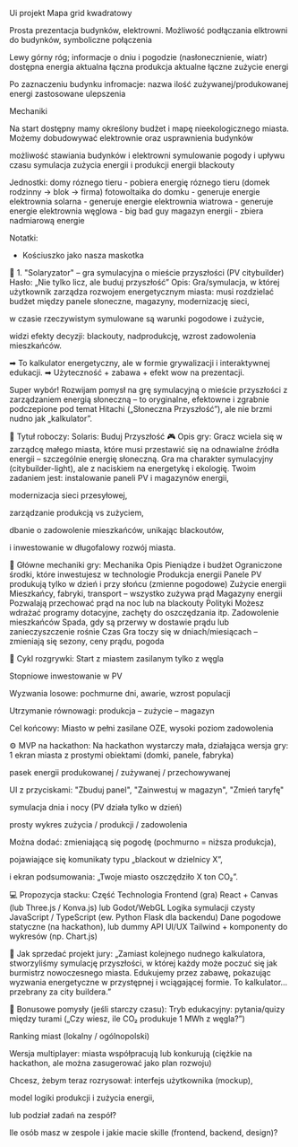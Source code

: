 
Ui projekt
Mapa grid kwadratowy

Prosta prezentacja budynków, elektrowni. Możliwość podłączania elktrowni do budynków, symboliczne połączenia

Lewy górny róg;
informacje o dniu i pogodzie (nasłonecznienie, wiatr)
dostępna energia
aktualna łączna produkcja
aktualne łączne zużycie energi 

Po zaznaczeniu budynku infromacje:
nazwa
ilość zużywanej/produkowanej energi
zastosowane ulepszenia

Mechaniki

Na start dostępny mamy określony budżet i mapę nieekologicznego miasta.  Możemy dobudowywać elektrownie oraz usprawnienia budynków

możliwość stawiania budynków i elektrowni
symulowanie pogody i upływu czasu
symulacja zużycia energii i produkcji energii 
blackouty

Jednostki:
domy róznego tieru - pobiera energię róznego tieru (domek rodzinny -> blok -> firma)
fotowoltaika do domku - generuje energie
elektrownia solarna - generuje energie 
elektrownia wiatrowa - generuje energie
elektrownia węglowa - big bad guy 
magazyn energii - zbiera nadmiarową energie 


Notatki:
- Kościuszko jako nasza maskotka



🌇 1. "Solaryzator" – gra symulacyjna o mieście przyszłości (PV citybuilder)
Hasło: „Nie tylko licz, ale buduj przyszłość”
 Opis:
 Gra/symulacja, w której użytkownik zarządza rozwojem energetycznym miasta:
musi rozdzielać budżet między panele słoneczne, magazyny, modernizację sieci,


w czasie rzeczywistym symulowane są warunki pogodowe i zużycie,


widzi efekty decyzji: blackouty, nadprodukcję, wzrost zadowolenia mieszkańców.


➡ To kalkulator energetyczny, ale w formie grywalizacji i interaktywnej edukacji.
 ➡ Użyteczność + zabawa + efekt wow na prezentacji.


Super wybór! Rozwijam pomysł na grę symulacyjną o mieście przyszłości z zarządzaniem energią słoneczną – to oryginalne, efektowne i zgrabnie podczepione pod temat Hitachi („Słoneczna Przyszłość”), ale nie brzmi nudno jak „kalkulator”.

🌇 Tytuł roboczy: Solaris: Buduj Przyszłość
🎮 Opis gry:
Gracz wciela się w zarządcę małego miasta, które musi przestawić się na odnawialne źródła energii – szczególnie energię słoneczną. Gra ma charakter symulacyjny (citybuilder-light), ale z naciskiem na energetykę i ekologię.
Twoim zadaniem jest:
instalowanie paneli PV i magazynów energii,


modernizacja sieci przesyłowej,


zarządzanie produkcją vs zużyciem,


dbanie o zadowolenie mieszkańców, unikając blackoutów,


i inwestowanie w długofalowy rozwój miasta.



🧱 Główne mechaniki gry:
Mechanika
Opis
Pieniądze i budżet
Ograniczone środki, które inwestujesz w technologie
Produkcja energii
Panele PV produkują tylko w dzień i przy słońcu (zmienne pogodowe)
Zużycie energii
Mieszkańcy, fabryki, transport – wszystko zużywa prąd
Magazyny energii
Pozwalają przechować prąd na noc lub na blackouty
Polityki
Możesz wdrażać programy dotacyjne, zachęty do oszczędzania itp.
Zadowolenie mieszkańców
Spada, gdy są przerwy w dostawie prądu lub zanieczyszczenie rośnie
Czas
Gra toczy się w dniach/miesiącach – zmieniają się sezony, ceny prądu, pogoda


🔁 Cykl rozgrywki:
Start z miastem zasilanym tylko z węgla


Stopniowe inwestowanie w PV


Wyzwania losowe: pochmurne dni, awarie, wzrost populacji


Utrzymanie równowagi: produkcja – zużycie – magazyn


Cel końcowy: Miasto w pełni zasilane OZE, wysoki poziom zadowolenia



⚙️ MVP na hackathon:
Na hackathon wystarczy mała, działająca wersja gry:
1 ekran miasta z prostymi obiektami (domki, panele, fabryka)


pasek energii produkowanej / zużywanej / przechowywanej


UI z przyciskami: "Zbuduj panel", "Zainwestuj w magazyn", "Zmień taryfę"


symulacja dnia i nocy (PV działa tylko w dzień)


prosty wykres zużycia / produkcji / zadowolenia


Można dodać:
zmieniającą się pogodę (pochmurno = niższa produkcja),


pojawiające się komunikaty typu „blackout w dzielnicy X”,


i ekran podsumowania: „Twoje miasto oszczędziło X ton CO₂”.



💻 Propozycja stacku:
Część
Technologia
Frontend (gra)
React + Canvas (lub Three.js / Konva.js) lub Godot/WebGL
Logika symulacji
czysty JavaScript / TypeScript (ew. Python Flask dla backendu)
Dane pogodowe
statyczne (na hackathon), lub dummy API
UI/UX
Tailwind + komponenty do wykresów (np. Chart.js)


🎯 Jak sprzedać projekt jury:
„Zamiast kolejnego nudnego kalkulatora, stworzyliśmy symulację przyszłości, w której każdy może poczuć się jak burmistrz nowoczesnego miasta. Edukujemy przez zabawę, pokazując wyzwania energetyczne w przystępnej i wciągającej formie. To kalkulator... przebrany za city buildera.”

🧠 Bonusowe pomysły (jeśli starczy czasu):
Tryb edukacyjny: pytania/quizy między turami („Czy wiesz, ile CO₂ produkuje 1 MWh z węgla?”)


Ranking miast (lokalny / ogólnopolski)


Wersja multiplayer: miasta współpracują lub konkurują (ciężkie na hackathon, ale można zasugerować jako plan rozwoju)



Chcesz, żebym teraz rozrysował:
interfejs użytkownika (mockup),


model logiki produkcji i zużycia energii,


lub podział zadań na zespół?


Ile osób masz w zespole i jakie macie skille (frontend, backend, design)?

